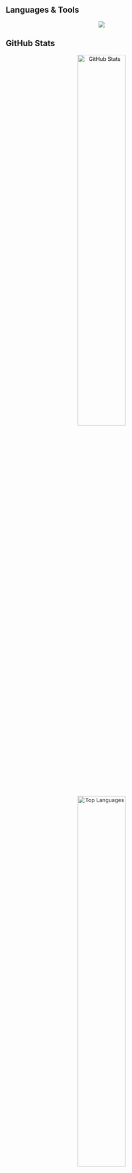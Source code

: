 ## Languages & Tools
<p align="center">
  <a href="https://skillicons.dev">
    <img src="https://skillicons.dev/icons?i=c,cpp,cs,dotnet,py,django,postgres,ts,angular,docker,nginx,linux,bash,vim,vscode,git,github,postman,matlab" />
  </a>
</p>

## GitHub Stats
<p align="center">
  <!-- Stats -->
  <img height="50%" width="auto" src="https://github-readme-stats.vercel.app/api?username=freesca&s&count_private=true&theme=graywhite&hide_border=true&hide=issues,contribs&bg_color=00000000" alt="GitHub Stats"/>

  <!-- Most Used Languages -->
  <img height="50%" width="auto" src="https://github-readme-stats.vercel.app/api/top-langs/?username=freesca&layout=compact&hide_border=true&theme=graywhite&langs_count=6&hide=jupyter%20notebook,tex,css,php" alt="Top Languages"/>
</p>

## 42 Progress
<p align="center">
  <!-- Mostra il tuo badge/stats 42 -->
  <a href="https://github.com/oakoudad/badge42"><img src="https://badge.mediaplus.ma/starryblue/fdonati?1337Badge=off&UM6P=off" alt="fdonati's 42 stats" /></a>
</p>





